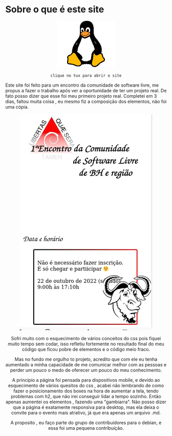 # Sobre o que é este site

<div align="center">
  
 [![tux](https://github.com/RafaelContact/EncontroDeSoftwareLivre/blob/master/asets/linuxmobile.png)](https://rafaelcontact.github.io/EncontroDeSoftwareLivre/)
  
  `clique no tux para abrir o site`
  </div>
Este site foi feito para um encontro da comunidade de software livre, me propus a fazer o trabalho após ver a oportunidade de ter um projeto real.
De fato posso dizer que esse foi meu primeiro projeto real. Completei em 3 dias, faltou muita coisa , eu mesmo fiz a composição dos elementos, não foi uma cópia.

<div align="center">

![gnufoto](https://github.com/RafaelContact/EncontroDeSoftwareLivre/blob/master/asets/gnu.png)

<div>

Sofri muito com o esquecimento de vários conceitos do css pois fiquei muito tempo sem codar, isso refletiu fortemente no resultado final do meu código que ficou pobre de elementos e o código meio fraco. 

Mas no fundo me orgulho to projeto, acredito que com ele eu tenha aumentado a minha capacidade de me comunicar melhor com as pessoas e perder um pouco o medo de oferecer um pouco do meu conhecimento.

A principio a página foi pensada para dispositivos mobile, e devido ao esquecimento de vários quesitos do css , acabei não lembrando de como fazer o posicionamento dos boxes na hora de aumentar a tela, tendo problemas com h2, que não irei conseguir lidar a tempo sozinho. 
Então apenas aumentei os elementos , fazendo uma "gambiarra".
Não posso dizer que a página é exatamente responsiva para desktop, mas ela deixa o convite para o evento mais atrativo, já que era apenas um arquivo .md.

A proposito , eu faço parte do grupo de contribuidores para o debian, e essa foi uma pequena contribuição.


